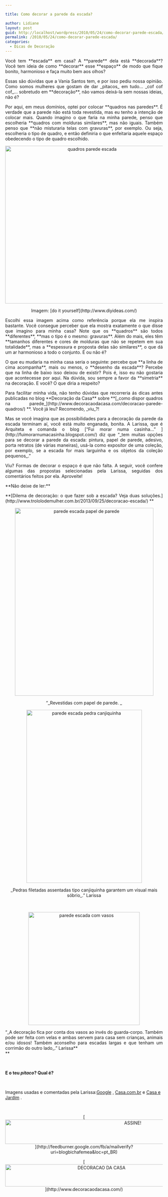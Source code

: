 ```yaml
---

title: Como decorar a parede da escada?

author: Lidiane
layout: post
guid: http://localhost/wordpress/2010/05/24/como-decorar-parede-escada/
permalink: /2010/05/24/como-decorar-parede-escada/
categories:
  - Dicas de Decoração
---
```

<p style="text-align: justify;">
  Você tem **escada** em casa? A **parede** dela está **decorada**? Você tem ideia de como **decorar** esse **espaço** de modo que fique bonito, harmonioso e faça muito bem aos olhos?
</p>

<p style="text-align: justify;">
  Essas são dúvidas que a Vania Santos tem, e por isso pediu nossa opinião. Como somos mulheres que gostam de dar _pitacos_ em tudo… _cof cof cof_… sobretudo em **decoração**, não vamos deixá-la sem nossas ideias, não é?
</p>

<!--more-->

<p style="text-align: justify;">
  Por aqui, em meus domínios, optei por colocar **quadros nas paredes**. É verdade que a parede não está toda revestida, mas eu tenho a intenção de colocar mais. Quando imagino o que faria na minha parede, penso que escolheria **quadros com molduras similares**, mas não iguais. Também penso que **não misturaria telas com gravuras**, por exemplo. Ou seja, escolheria o tipo de quadro, e então definiria o que enfeitaria aquele espaço obedecendo o tipo de quadro escolhido.
</p>

<p align="center">
  <a href="http://www.trololodemulher.com.br/blog/wp-content/uploads/2010/05/quadros-parede-escada.jpg"><img class="alignnone size-full wp-image-4660" src="http://www.trololodemulher.com.br/blog/wp-content/uploads/2010/05/quadros-parede-escada.jpg" alt="quadros parede escada" width="540" height="504" /></a>
</p>

<p style="text-align: center;">
  Imagem: [do it yourself](http://www.diyideas.com/) 
</p>

<p style="text-align: justify;">
  Escolhi essa imagem acima como referência porque ela me inspira bastante. Você consegue perceber que ela mostra exatamente o que disse que imagino para minha casa? Note que os **quadros** são todos **diferentes**, **mas o tipo é o mesmo: gravuras**. Além do mais, eles têm **tamanhos diferentes e cores de molduras que não se repetem em sua totalidade**, mas a **espessura e proposta delas são similares**, o que dá um ar harmonioso a todo o conjunto. É ou não é?
</p>

<p style="text-align: justify;">
  O que eu mudaria na minha casa seria o seguinte: percebe que **a linha de cima acompanha**, mais ou menos, o **desenho da escada**? Percebe que na linha de baixo isso deixou de existir? Pois é, isso eu não gostaria que acontecesse por aqui. Na dúvida, sou sempre a favor da **simetria** na decoração. E você? O que diria a respeito?
</p>

<p style="text-align: justify;">
  Para facilitar minha vida, não tenho dúvidas que recorreria ás dicas antes publicadas no blog **Decoração da Casa** sobre **[_como dispor quadros na parede_](http://www.decoracaodacasa.com/decoracao-parede-quadros/) **. Você já leu? Recomendo, _viu_?!
</p>

<p style="text-align: justify;">
  Mas se você imagina que as possibilidades para a decoração da parede da escada terminam aí, você está muito enganada, bonita. A Larissa, que é Arquiteta e comanda o blog [“Fui morar numa casinha&#8230;” ](http://fuimorarnumacasinha.blogspot.com/) diz que “_tem muitas opções para se decorar a parede da escada: pintura, papel de parede, adesivo, porta retratos (de várias maneiras), usá-la como expositor de uma coleção, por exemplo, se a escada for mais larguinha e os objetos da coleção pequenos_.”
</p>

<p style="text-align: justify;">
  Viu? Formas de decorar o espaço é que não falta. A seguir, você confere algumas das propostas selecionadas pela Larissa, seguidas dos comentários feitos por ela. Aproveite!
</p>

<p style="text-align: justify;">
  **Não deixe de ler:**
</p>

<p style="text-align: justify;">
  **[Dilema de decoração: o que fazer sob a escada? Veja duas soluções.](http://www.trololodemulher.com.br/2013/09/25/decoracao-escada/) **
</p>

<p align="center">
  <a href="http://www.trololodemulher.com.br/blog/wp-content/uploads/2010/05/parede-escada-papel-de-parede.jpg"><img class="alignnone size-full wp-image-4662" src="http://www.trololodemulher.com.br/blog/wp-content/uploads/2010/05/parede-escada-papel-de-parede.jpg" alt="parede escada papel de parede" width="443" height="600" /></a>
</p>

<p style="text-align: center;">
  “_Revestidas com papel de parede. _
</p>

<p align="center">
  <a href="http://www.trololodemulher.com.br/blog/wp-content/uploads/2010/05/parede-escada-pedra-canjiquinha.jpg"><img class="alignnone size-full wp-image-4661" src="http://www.trololodemulher.com.br/blog/wp-content/uploads/2010/05/parede-escada-pedra-canjiquinha.jpg" alt="parede escada pedra canjiquinha" width="369" height="553" /></a>
</p>

<p style="text-align: center;">
  _Pedras filetadas assentadas tipo canjiquinha garantem um visual mais sóbrio_.” Larissa
</p>

&nbsp;

<p align="center">
  <a href="http://www.trololodemulher.com.br/blog/wp-content/uploads/2010/05/parede-escada-com-vasos.jpg"><img class="alignnone size-full wp-image-4663" src="http://www.trololodemulher.com.br/blog/wp-content/uploads/2010/05/parede-escada-com-vasos.jpg" alt="parede escada com vasos" width="356" height="361" /></a>
</p>

<p style="text-align: justify;">
  “_A decoração fica por conta dos vasos ao invés do guarda-corpo. Também pode ser feita com velas e ambas servem para casa sem crianças, animais e/ou idosos! Também aconselho para escadas largas e que tenham um corrimão do outro lado_.” Larissa**<br /> **
</p>

&nbsp;

**E o teu _pitaco_? Qual é?**

&nbsp;

Imagens usadas e comentadas pela Larissa:[Google](http://www.google.com/) , [Casa.com.br](http://casa.abril.com.br/)  e [Casa e Jardim](http://revistacasaejardim.globo.com/) .

&nbsp;

<p align="center">
  [<img class="alignnone size-full wp-image-10439" src="http://www.trololodemulher.com.br/blog/wp-content/uploads/2014/09/ASSINE.png" alt="ASSINE!" width="800" height="78" />](http://feedburner.google.com/fb/a/mailverify?uri=blogbichafemea&loc=pt_BR) 
</p>

<p align="center">
  [<img class="alignnone size-full wp-image-10262" src="http://www.trololodemulher.com.br/blog/wp-content/uploads/2014/07/DECORACAO-DA-CASA.png" alt="DECORACAO DA CASA" width="600" height="71" />](http://www.decoracaodacasa.com/) 
</p>

<p align="justify">